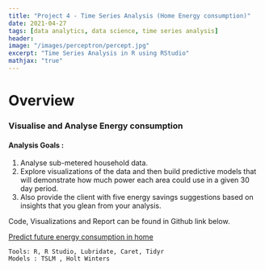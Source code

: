 ```yaml
---
title: "Project 4 - Time Series Analysis (Home Energy consumption)"
date: 2021-04-27
tags: [data analytics, data science, time series analysis]
header:
image: "/images/perceptron/percept.jpg"
excerpt: "Time Series Analysis in R using RStudio"
mathjax: "true"
---
```


# Overview
### Visualise and Analyse Energy consumption

#### Analysis Goals : 

1. Analyse sub-metered household data. <br>
2. Explore visualizations of the data and then build predictive models that will demonstrate how much power each area could use in a given 30 day period.<br>
3. Also provide the client with five energy savings suggestions based on insights that you glean from your analysis.<br>

Code, Visualizations and Report can be found in Github link below.

[Predict future energy consumption in home](https://github.com/lavanyat15/DataScience-Code/tree/main/(C4)Data%20Visualise%20and%20Analysis/(T1)%20Visualise%20and%20Analyse%20Energy%20consumption)

```
Tools: R, R Studio, Lubridate, Caret, Tidyr
Models : TSLM , Holt Winters

```
